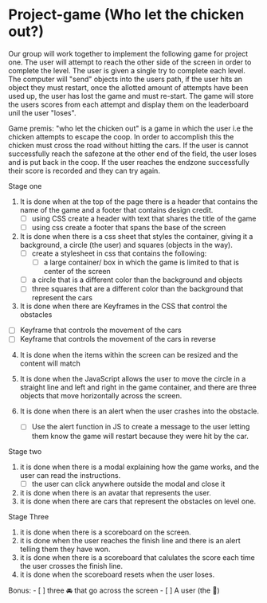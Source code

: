 # Project-game (Who let the chicken out?) 
Our group will work together to implement the following game for project one. The user will attempt to reach the other side of the screen in order to complete the level. The user is given a single try to complete each level. The computer will "send" objects into the users path, if the user hits an object they must restart, once the allotted amount of attempts have been used up, the user has lost the game and must re-start. The game will store the users scores from each attempt and display them on the leaderboard unil the user "loses". 

Game premis: "who let the chicken out" is a game in which the user i.e the chicken attempts to escape the coop. In order to accomplish this the chicken must cross the road without hitting the cars. 
If the user is cannot successfully reach the safezone at the other end of the field, the user loses and is put back in the coop. If the user reaches the endzone successfully their score is recorded and they can try again. 

Stage one 

1. It is done when at the top of the page there is a header that contains the name of the game and a footer that contains design credit. 
    - [ ] using CSS create a header with text that shares the title of the game
    - [ ] using css create a footer that spans the base of the screen
  
2. It is done when there is a css sheet that styles the container, giving it a background, a circle (the user) and         squares (objects in the way). 
   - [ ] create a stylesheet in css that contains the following:
       - [ ] a large container/ box in which the game is limited to that is center of the screen
   - [ ] a circle that is a different color than the background and objects
   - [ ] three squares that are a different color than the background that represent the cars
3. It is done when there are Keyframes in the CSS that control the obstacles
  - [ ] Keyframe that controls the movement of the cars
  - [ ] Keyframe that controls the movement of the cars in reverse

4. It is done when the items within the screen can be resized and the content will match
   
5. It is done when the JavaScript allows the user to move the circle in a straight line and left and right in the game container, and there are three objects that move horizontally across the screen.
   
6. It is done when there is an alert when the user crashes into the obstacle.
     - [ ] Use the alert function in JS to create a message to the user letting them know the game will restart                 because they were hit by the car. 

Stage two 

1. it is done when there is a modal explaining how the game works, and the user can read the instructions.
   - [ ] the user can click anywhere outside the modal and close it
3. it is done when there is an avatar that represents the user.
4. it is done when there are cars that represent the obstacles on level one.

Stage Three 

1. it is done when there is a scoreboard on the screen.
2. it is done when the user reaches the finish line and there is an alert telling them they have won.
3. it is done when there is a scoreboard that calulates the score each time the user crosses the finish line.
4. it is done when the scoreboard resets when the user loses. 



Bonus: 
     - [ ] three 🚘 that go across the screen
     - [ ] A user (the 🐔) 



